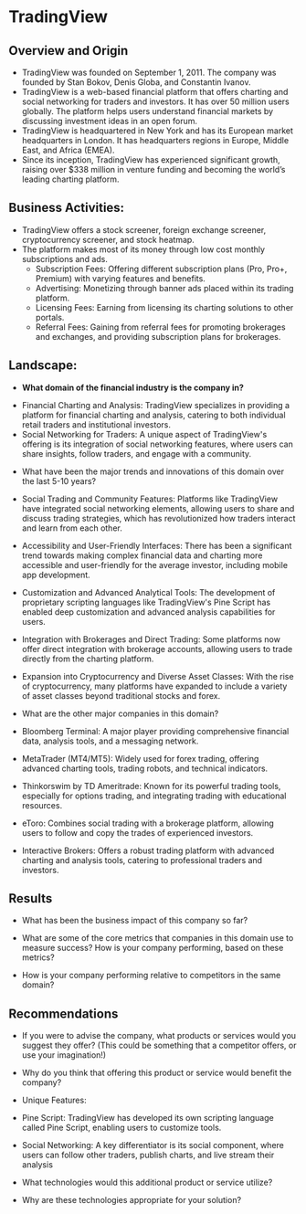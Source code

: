 # TradingView

## Overview and Origin

* TradingView was founded on September 1, 2011. The company was founded by Stan Bokov, Denis Globa, and Constantin Ivanov.
* TradingView is a web-based financial platform that offers charting and social networking for traders and investors. It has over 50 million users globally. The platform helps users understand financial markets by discussing investment ideas in an open forum.
* TradingView is headquartered in New York and has its European market headquarters in London. It has headquarters regions in Europe, Middle East, and Africa (EMEA).
* Since its inception, TradingView has experienced significant growth, raising over $338 million in venture funding and becoming the world’s leading charting platform​.

## Business Activities:

* TradingView offers a stock screener, foreign exchange screener, cryptocurrency screener, and stock heatmap.
* The platform makes most of its money through low cost monthly subscriptions and ads.
  - Subscription Fees: Offering different subscription plans (Pro, Pro+, Premium) with varying features and benefits​​.
  - Advertising: Monetizing through banner ads placed within its trading platform​​.
  - Licensing Fees: Earning from licensing its charting solutions to other portals​​.
  - Referral Fees: Gaining from referral fees for promoting brokerages and exchanges, and providing subscription plans for brokerages.

## Landscape:

* **What domain of the financial industry is the company in?**
- Financial Charting and Analysis: TradingView specializes in providing a platform for financial charting and analysis, catering to both individual retail traders and institutional investors.
- Social Networking for Traders: A unique aspect of TradingView's offering is its integration of social networking features, where users can share insights, follow traders, and engage with a community.

* What have been the major trends and innovations of this domain over the last 5-10 years?
* Social Trading and Community Features: Platforms like TradingView have integrated social networking elements, allowing users to share and discuss trading strategies, which has revolutionized how traders interact and learn from each other.
* Accessibility and User-Friendly Interfaces: There has been a significant trend towards making complex financial data and charting more accessible and user-friendly for the average investor, including mobile app development.
* Customization and Advanced Analytical Tools: The development of proprietary scripting languages like TradingView's Pine Script has enabled deep customization and advanced analysis capabilities for users.
* Integration with Brokerages and Direct Trading: Some platforms now offer direct integration with brokerage accounts, allowing users to trade directly from the charting platform.
* Expansion into Cryptocurrency and Diverse Asset Classes: With the rise of cryptocurrency, many platforms have expanded to include a variety of asset classes beyond traditional stocks and forex.

* What are the other major companies in this domain?
* Bloomberg Terminal: A major player providing comprehensive financial data, analysis tools, and a messaging network.
* MetaTrader (MT4/MT5): Widely used for forex trading, offering advanced charting tools, trading robots, and technical indicators.
* Thinkorswim by TD Ameritrade: Known for its powerful trading tools, especially for options trading, and integrating trading with educational resources.
* eToro: Combines social trading with a brokerage platform, allowing users to follow and copy the trades of experienced investors.
* Interactive Brokers: Offers a robust trading platform with advanced charting and analysis tools, catering to professional traders and investors.

## Results

* What has been the business impact of this company so far?

* What are some of the core metrics that companies in this domain use to measure success? How is your company performing, based on these metrics?

* How is your company performing relative to competitors in the same domain?


## Recommendations

* If you were to advise the company, what products or services would you suggest they offer? (This could be something that a competitor offers, or use your imagination!)

* Why do you think that offering this product or service would benefit the company?
* Unique Features:
* Pine Script: TradingView has developed its own scripting language called Pine Script, enabling users to customize tools​​.
* Social Networking: A key differentiator is its social component, where users can follow other traders, publish charts, and live stream their analysis

* What technologies would this additional product or service utilize?

* Why are these technologies appropriate for your solution?
